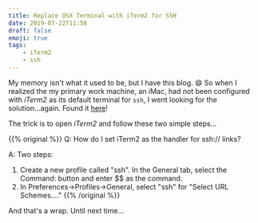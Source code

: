 ```yaml
---
title: Replace OSX Terminal with iTerm2 for SSH
date: 2019-07-22T11:58
draft: false
emoji: true
tags:
    - iTerm2
    - ssh
---
```


My memory isn't what it used to be, but I have this blog. :smile: So when I realized the my primary work machine, an iMac, had not been configured with _iTerm2_ as its default terminal for `ssh`, I went looking for the solution...again.  Found it [here](https://www.iterm2.com/faq.html)!  

The trick is to open _iTerm2_ and follow these two simple steps...

{{% original %}}
Q: How do I set iTerm2 as the handler for ssh:// links?

A: Two steps:

  1. Create a new profile called "ssh". In the General tab, select the Command: button and enter $$ as the command.
  2. In Preferences->Profiles->General, select "ssh" for "Select URL Schemes...."
{{% /original %}}

And that's a wrap.  Until next time...
